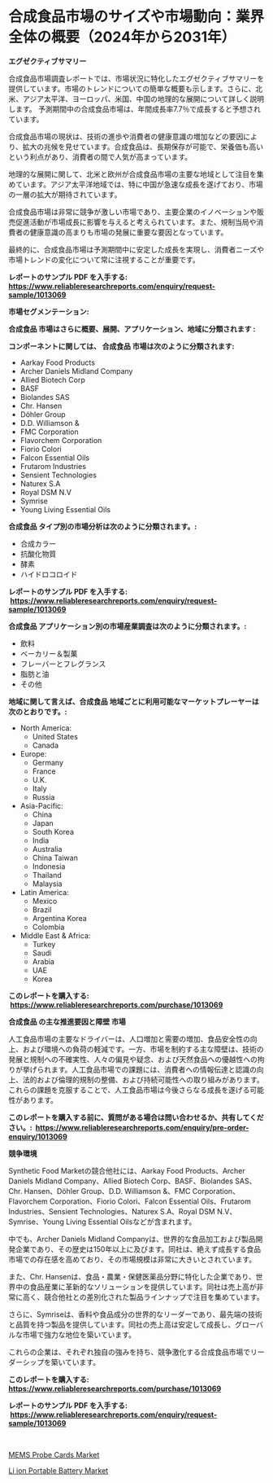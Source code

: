 <p><h1>合成食品市場のサイズや市場動向：業界全体の概要（2024年から2031年）</h1></p><p><strong>エグゼクティブサマリー</strong></p>
<p><p>合成食品市場調査レポートでは、市場状況に特化したエグゼクティブサマリーを提供しています。市場のトレンドについての簡単な概要も示します。さらに、北米、アジア太平洋、ヨーロッパ、米国、中国の地理的な展開について詳しく説明します。 予測期間中の合成食品市場は、年間成長率7.7％で成長すると予想されています。</p><p>合成食品市場の現状は、技術の進歩や消費者の健康意識の増加などの要因により、拡大の兆候を見せています。合成食品は、長期保存が可能で、栄養価も高いという利点があり、消費者の間で人気が高まっています。</p><p>地理的な展開に関して、北米と欧州が合成食品市場の主要な地域として注目を集めています。アジア太平洋地域では、特に中国が急速な成長を遂げており、市場の一層の拡大が期待されています。</p><p>合成食品市場は非常に競争が激しい市場であり、主要企業のイノベーションや販売促進活動が市場成長に影響を与えると考えられています。また、規制当局や消費者の健康意識の高まりも市場の発展に重要な要因となっています。</p><p>最終的に、合成食品市場は予測期間中に安定した成長を実現し、消費者ニーズや市場トレンドの変化について常に注視することが重要です。</p></p>
<p><strong>レポートのサンプル PDF を入手する: <a href="https://www.reliableresearchreports.com/enquiry/request-sample/1013069">https://www.reliableresearchreports.com/enquiry/request-sample/1013069</a></strong></p>
<p><strong>市場セグメンテーション:</strong></p>
<p><strong> 合成食品 市場はさらに概要、展開、アプリケーション、地域に分類されます :</strong></p>
<p><strong>コンポーネントに関しては、 合成食品 市場は次のように分類されます: &nbsp;</strong></p>
<p><ul><li>Aarkay Food Products</li><li>Archer Daniels Midland Company</li><li>Allied Biotech Corp</li><li>BASF</li><li>Biolandes SAS</li><li>Chr. Hansen</li><li>Döhler Group</li><li>D.D. Williamson &</li><li>FMC Corporation</li><li>Flavorchem Corporation</li><li>Fiorio Colori</li><li>Falcon Essential Oils</li><li>Frutarom Industries</li><li>Sensient Technologies</li><li>Naturex S.A</li><li>Royal DSM N.V</li><li>Symrise</li><li>Young Living Essential Oils</li></ul></p>
<p><strong> 合成食品 タイプ別の市場分析は次のように分類されます。:</strong></p>
<p><ul><li>合成カラー</li><li>抗酸化物質</li><li>酵素</li><li>ハイドロコロイド</li></ul></p>
<p><strong>レポートのサンプル PDF を入手する: &nbsp;<a href="https://www.reliableresearchreports.com/enquiry/request-sample/1013069">https://www.reliableresearchreports.com/enquiry/request-sample/1013069</a></strong></p>
<p><strong> 合成食品 アプリケーション別の市場産業調査は次のように分類されます。:</strong></p>
<p><ul><li>飲料</li><li>ベーカリー＆製菓</li><li>フレーバーとフレグランス</li><li>脂肪と油</li><li>その他</li></ul></p>
<p><strong>地域に関して言えば、合成食品 地域ごとに利用可能なマーケットプレーヤーは次のとおりです。:</strong></p>
<p><ul>
    <li>
        North America:
        <ul>
            <li>United States</li>
            <li>Canada</li>
        </ul>
    </li>
    <li>
        Europe:
        <ul>
            <li>Germany</li>
            <li>France</li>
            <li>U.K.</li>
            <li>Italy</li>
            <li>Russia</li>
        </ul>
    </li>
    <li>
        Asia-Pacific:
        <ul>
            <li>China</li>
            <li>Japan</li>
            <li>South Korea</li>
            <li>India</li>
            <li>Australia</li>
            <li>China Taiwan</li>
            <li>Indonesia</li>
            <li>Thailand</li>
            <li>Malaysia</li>
        </ul>
    </li>
    <li>
        Latin America:
        <ul>
            <li>Mexico</li>
            <li>Brazil</li>
            <li>Argentina Korea</li>
            <li>Colombia</li>
        </ul>
    </li>
    <li>
        Middle East & Africa:
        <ul>
            <li>Turkey</li>
            <li>Saudi</li>
            <li>Arabia</li>
            <li>UAE</li>
            <li>Korea</li>
        </ul>
    </li>
    </ul></p>
<p><strong>このレポートを購入する: &nbsp;<a href="https://www.reliableresearchreports.com/purchase/1013069">https://www.reliableresearchreports.com/purchase/1013069</a></strong></p>
<p><strong>合成食品 の主な推進要因と障壁 市場</strong></p>
<p><p>人工食品市場の主要なドライバーは、人口増加と需要の増加、食品安全性の向上、および環境への負荷の軽減です。一方、市場を制約する主な障壁は、技術の発展と規制への不確実性、人々の偏見や疑念、および天然食品への優越性への拘りが挙げられます。人工食品市場での課題には、消費者への情報伝達と認識の向上、法的および倫理的規制の整備、および持続可能性への取り組みがあります。これらの課題を克服することで、人工食品市場は今後さらなる成長を遂げる可能性があります。</p></p>
<p><strong>このレポートを購入する前に、質問がある場合は問い合わせるか、共有してください。:&nbsp; <a href="https://www.reliableresearchreports.com/enquiry/pre-order-enquiry/1013069">https://www.reliableresearchreports.com/enquiry/pre-order-enquiry/1013069</a></strong></p>
<p><strong>競争環境</strong></p>
<p><p>Synthetic Food Marketの競合他社には、Aarkay Food Products、Archer Daniels Midland Company、Allied Biotech Corp、BASF、Biolandes SAS、Chr. Hansen、Döhler Group、D.D. Williamson &、FMC Corporation、Flavorchem Corporation、Fiorio Colori、Falcon Essential Oils、Frutarom Industries、Sensient Technologies、Naturex S.A、Royal DSM N.V、Symrise、Young Living Essential Oilsなどが含まれます。</p><p>中でも、Archer Daniels Midland Companyは、世界的な食品加工および製品開発企業であり、その歴史は150年以上に及びます。同社は、絶えず成長する食品市場での存在感を高めており、その市場規模は非常に大きいとされています。</p><p>また、Chr. Hansenは、食品・農業・保健医薬品分野に特化した企業であり、世界中の食品産業に革新的なソリューションを提供しています。同社は売上高が非常に高く、競合他社との差別化された製品ラインナップで注目を集めています。</p><p>さらに、Symriseは、香料や食品成分の世界的なリーダーであり、最先端の技術と品質を持つ製品を提供しています。同社の売上高は安定して成長し、グローバルな市場で強力な地位を築いています。</p><p>これらの企業は、それぞれ独自の強みを持ち、競争激化する合成食品市場でリーダーシップを築いています。</p></p>
<p><strong>このレポートを購入する: &nbsp; <a href="https://www.reliableresearchreports.com/purchase/1013069">https://www.reliableresearchreports.com/purchase/1013069</a></strong></p>
<p><strong>レポートのサンプル PDF を入手する: &nbsp;<a href="https://www.reliableresearchreports.com/enquiry/request-sample/1013069">https://www.reliableresearchreports.com/enquiry/request-sample/1013069</a></strong><strong></strong></p>
<p>&nbsp;</p>
<p><p><a href="https://github.com/kathiaseamanalvaradovlprc2h/Market-Research-Report-List-1/blob/main/mems-probe-cards-market.md">MEMS Probe Cards Market</a></p><p><a href="https://medium.com/@ikeschumm18/li-ion-portable-battery-market-competitive-analysis-market-trends-and-forecast-to-2031-e0c1c31862e3">Li ion Portable Battery Market</a></p></p>